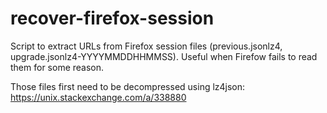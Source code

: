 # recover-firefox-session
Script to extract URLs from Firefox session files (previous.jsonlz4, upgrade.jsonlz4-YYYYMMDDHHMMSS). Useful when Firefow fails to read them for some reason.

Those files first need to be decompressed using lz4json: https://unix.stackexchange.com/a/338880
